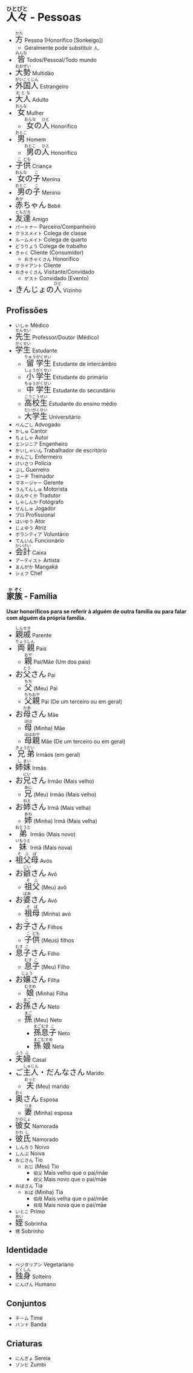 # <ruby>人<rt>ひと</rt>々<rt>びと</rt></ruby> - Pessoas

-   <font size="5"><code><ruby>方<rt>かた</rt></ruby></code></font> Pessoa (Honorífico [Sonkeigo])
    -   Geralmente pode substituir `人`.
-   <font size="5"><code><ruby>皆<rt>みんな</rt></ruby></code></font> Todos/Pessoal/Todo mundo
-   <font size="5"><code><ruby>大<rt>おお</rt>勢<rt>ぜい</rt></ruby></code></font> Multidão
-   <font size="5"><code><ruby>外<rt>がい</rt>国<rt>こく</rt>人<rt>じん</rt></ruby></code></font> Estrangeiro
-   <font size="5"><code><ruby>大人<rt>おとな</rt></ruby></code></font> Adulto
-   <font size="5"><code><ruby>女<rt>おんな</rt></ruby></code></font> Mulher
    -   <font size="5"><code><ruby>女<rt>おんな</rt></ruby>の<ruby>人<rt>ひと</rt></ruby></code></font> Honorífico
-   <font size="5"><code><ruby>男<rt>おとこ</rt></ruby></code></font> Homem
    -   <font size="5"><code><ruby>男<rt>おとこ</rt></ruby>の<ruby>人<rt>ひと</rt></ruby></code></font> Honorífico
-   <font size="5"><code><ruby>子<rt>こ</rt>供<rt>ども</rt></ruby></code></font> Criança
-   <font size="5"><code><ruby>女<rt>おんな</rt></ruby>の<ruby>子<rt>こ</rt></ruby></code></font> Menina
-   <font size="5"><code><ruby>男<rt>おとこ</rt></ruby>の<ruby>子<rt>こ</rt></ruby></code></font> Menino
-   <font size="5"><code><ruby>赤<rt>あか</rt></ruby>ちゃん</code></font> Bebê
-   <font size="5"><code><ruby>友<rt>とも</rt>達<rt>だち</rt></ruby></code></font> Amigo
-   `パートナー` Parceiro/Companheiro
-   `クラスメイト` Colega de classe
-   `ルームメイト` Colega de quarto
-   `どうりょう` Colega de trabalho
-   `きゃく` Cliente (Consumidor)
    -   `おきゃくさん` Honorífico
-   `クライアント` Cliente
-   `おきゃくさん` Visitante/Convidado
    -   `ゲスト` Convidado (Evento)
-   <font size="5"><code>きんじょの<ruby>人<rt>ひと</rt></ruby></code></font> Vizinho

## Profissões

-   `いしゃ` Médico
-   <font size="5"><code><ruby>先<rt>せん</rt>生<rt>せい</rt></ruby></code></font> Professor/Doutor (Médico)
-   <font size="5"><code><ruby>学<rt>がく</rt>生<rt>せい</rt></ruby></code></font> Estudante
    -   <font size="5"><code><ruby>留<rt>りゅう</rt>学<rt>がく</rt>生<rt>せい</rt></ruby></code></font> Estudante de intercâmbio
    -   <font size="5"><code><ruby>小<rt>しょう</rt>学<rt>がく</rt>生<rt>せい</rt></ruby></code></font> Estudante do primário
    -   <font size="5"><code><ruby>中<rt>ちゅう</rt>学<rt>がく</rt>生<rt>せい</rt></ruby></code></font> Estudante do secundário
    -   <font size="5"><code><ruby>高<rt>こう</rt>校<rt>こう</rt>生<rt>せい</rt></ruby></code></font> Estudante do ensino médio
    -   <font size="5"><code><ruby>大<rt>だい</rt>学<rt>がく</rt>生<rt>せい</rt></ruby></code></font> Universitário
-   `べんごし` Advogado
-   `かしゅ` Cantor
-   `ちょしゃ` Autor
-   `エンジニア` Engenheiro
-   `かいしゃいん` Trabalhador de escritório
-   `かんごし` Enfermeiro
-   `けいさつ` Polícia
-   `ぶし` Guerreiro
-   `コーチ` Treinador
-   `マネージャー` Gerente
-   `うんてんしゅ` Motorista
-   `ほんやくか` Tradutor
-   `しゃしんか` Fotógrafo
-   `せんしゅ` Jogador
-   `プロ` Profissional
-   `はいゆう` Ator
-   `じょゆう` Atriz
-   `ボランティア` Voluntário
-   `てんいん` Funcionário
-   <font size="5"><code><ruby>会<rt>かい</rt>計<rt>けい</rt></ruby></code></font> Caixa
-   `アーティスト` Artista
-   `まんがか` Mangaká
-   `シェフ` Chef

## <ruby>家<rt>か</rt>族<rt>ぞく</rt></ruby> - Família

**Usar honoríficos para se referir à alguém de outra família ou para falar com alguém da própria família.**

-   <font size="5"><code><ruby>親<rt>しん</rt>戚<rt>せき</rt></ruby></code></font> Parente
-   <font size="5"><code><ruby>両<rt>りょう</rt>親<rt>しん</rt></ruby></code></font> Pais
    -   <font size="5"><code><ruby>親<rt>おや</rt></ruby></code></font> Pai/Mãe (Um dos pais)
-   <font size="5"><code>お<ruby>父<rt>とう</rt></ruby>さん</code></font> Pai
    -   <font size="5"><code><ruby>父<rt>ちち</rt></ruby></code></font> (Meu) Pai
    -   <font size="5"><code><ruby>父<rt>ちち</rt>親<rt>おや</rt></ruby></code></font> Pai (De um terceiro ou em geral)
-   <font size="5"><code>お<ruby>母<rt>かあ</rt></ruby>さん</code></font> Mãe
    -   <font size="5"><code><ruby>母<rt>はは</rt></ruby></code></font> (Minha) Mãe
    -   <font size="5"><code><ruby>母<rt>はは</rt>親<rt>おや</rt></ruby></code></font> Mãe (De um terceiro ou em geral)
-   <font size="5"><code><ruby>兄<rt>きょう</rt>弟<rt>だい</rt></ruby></code></font> Irmãos (em geral)
-   <font size="5"><code><ruby>姉<rt>し</rt>妹<rt>まい</rt></ruby></code></font> Irmãs
-   <font size="5"><code>お<ruby>兄<rt>にい</rt></ruby>さん</code></font> Irmão (Mais velho)
    -   <font size="5"><code><ruby>兄<rt>あに</rt></ruby></code></font> (Meu) Irmão (Mais velho)
-   <font size="5"><code>お<ruby>姉<rt>ねえ</rt></ruby>さん</code></font> Irmã (Mais velha)
    -   <font size="5"><code><ruby>姉<rt>あね</rt></ruby></code></font> (Minha) Irmã (Mais velha)
-   <font size="5"><code><ruby>弟<rt>おとうと</rt></ruby></code></font> Irmão (Mais novo)
-   <font size="5"><code><ruby>妹<rt>いもうと</rt></ruby></code></font> Irmã (Mais nova)
-   <font size="5"><code><ruby>祖<rt>そ</rt>父<rt>ふ</rt>母<rt>ぼ</rt></ruby></code></font> Avós
-   <font size="5"><code>お<ruby>爺<rt>じい</rt></ruby>さん</code></font> Avô
    -   <font size="5"><code><ruby>祖<rt>そ</rt>父<rt>ふ</rt></ruby></code></font> (Meu) avô
-   <font size="5"><code>お<ruby>婆<rt>ばあ</rt></ruby>さん</code></font> Avó
    -   <font size="5"><code><ruby>祖<rt>そ</rt>母<rt>ぼ</rt></ruby></code></font> (Minha) avó
-   <font size="5"><code>お<ruby>子<rt>こ</rt></ruby>さん</code></font> Filhos
    -   <font size="5"><code><ruby>子<rt>こ</rt>供<rt>ども</rt></ruby></code></font> (Meus) filhos
-   <font size="5"><code><ruby>息<rt>むす</rt>子<rt>こ</rt></ruby>さん</code></font> Filho
    -   <font size="5"><code><ruby>息<rt>むす</rt>子<rt>こ</rt></ruby></code></font> (Meu) Filho
-   <font size="5"><code>お<ruby>嬢<rt>じょう</rt></ruby>さん</code></font> Filha
    -   <font size="5"><code><ruby>娘<rt>むすめ</rt></ruby></code></font> (Minha) Filha
-   <font size="5"><code>お<ruby>孫<rt>まご</rt></ruby>さん</code></font> Neto
    -   <font size="5"><code><ruby>孫<rt>まご</rt></ruby></code></font> (Meu) Neto
        -   <font size="5"><code><ruby>孫<rt>まご</rt>息<rt>むす</rt>子<rt>こ</rt></ruby></code></font> Neto
        -   <font size="5"><code><ruby>孫<rt>まご</rt>娘<rt>むすめ</rt></ruby></code></font> Neta
-   <font size="5"><code><ruby>夫<rt>ふう</rt>婦<rt>ふ</rt></ruby></code></font> Casal
-   <font size="5"><code>ご<ruby>主<rt>しゅ</rt>人<rt>じん</rt></ruby>・だんなさん</code></font> Marido
    -   <font size="5"><code><ruby>夫<rt>おっと</rt></ruby></code></font> (Meu) marido
-   <font size="5"><code><ruby>奥<rt>おく</rt></ruby>さん</code></font> Esposa
    -   <font size="5"><code><ruby>妻<rt>つま</rt></ruby></code></font> (Minha) esposa
-   <font size="5"><code><ruby>彼<rt>かの</rt>女<rt>じょ</rt></ruby></code></font> Namorada
-   <font size="5"><code><ruby>彼<rt>かれ</rt>氏<rt>し</rt></ruby></code></font> Namorado
-   `しんろう` Noivo
-   `しんぷ` Noiva
-   `おじさん` Tio
    -   `おじ` (Meu) Tio
        -   `伯父` Mais velho que o pai/mãe
        -   `叔父` Mais novo que o pai/mãe
-   `おばさん` Tia
    -   `おば` (Minha) Tia
        -   `伯母` Mais velha que o pai/mãe
        -   `叔母` Mais nova que o pai/mãe
-   `いとこ` Primo
-   <font size="5"><code><ruby>姪<rt>めい</rt></ruby></code></font> Sobrinha
-   `甥` Sobrinho

## Identidade

-   `ベジタリアン` Vegetariano
-   <font size="5"><code><ruby>独<rt>どく</rt>身<rt>しん</rt></ruby></code></font> Solteiro
-   `にんげん` Humano

## Conjuntos

-   `チーム` Time
-   `バンド` Banda

## Criaturas

-   `にんぎょ` Sereia
-   `ゾンビ` Zumbi
